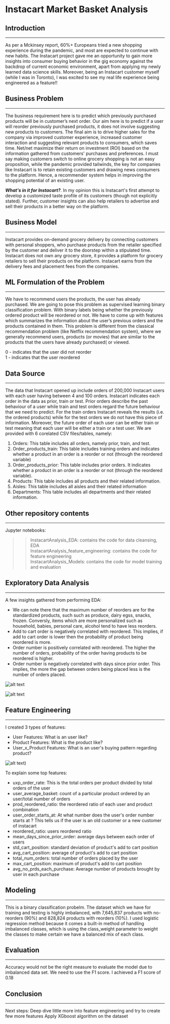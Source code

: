 # Instacart Market Basket Analysis

## Introduction
---------------------------
As per a Mckinsey report, 60%+ Europeans tried a new shopping experience during the pandemic, and most are expected to continue with new habits. The Instacart project gave me an opportunity to gain more insights into consumer buying behavior in the gig economy against the backdrop of current economic environment, apart from applying my newly learned data science skills. Moreover, being an Instacart customer myself (while I was in Toronto), I was excited to see my real life experience being engineered as a feature!!

## Business Problem
------------------
The business requirement here is to predict which previously purchased products will be in customer’s next order. Our aim here is to predict if a user will reorder previously purchased products, it does not involve suggesting new products to customers. The final aim is to drive higher sales for the company via improved customer experience, increased customer interaction and suggesting relevant products to consumers, which saves time. Net/net maximize their return on investment (ROI) based on the information gathered from customers' purchases and preferences. I must say making customers switch to online grocery shopping is not an easy proposition, while the pandemic provided tailwinds, the key for companies like Instacart is to retain existing customers and drawing news consumers to the platform. Hence, a recommender system helps in improving the shopping potential of an existing user. 

***What's in it for Instacart?***.
In my opinion this is Instacart's first attempt to develop a customized taste profile of its customers (though not explicitly stated). Further, customer insights can also help retailers to advertise and sell their products in a better way on the platform.

## Business Model
------------------
Instacart provides on-demand grocery delivery by connecting customers with personal shoppers, who purchase products from the retailer specified by the customer and deliver it to the doorstep within a stipulated time. Instacart does not own any grocery store, it provides a platform for grocery retailers to sell their products on the platform. Instacart earns from the delivery fees and placement fees from the companies. 

## ML Formulation of the Problem
------------------
We have to recommend users the products, the user has already purchased. We are going to pose this problem as supervised learning binary classification problem. With binary labels being whether the previously ordered product will be reordered or not. We have to come up with features which summarizes the information about the user’s previous orders and the products contained in them.
This problem is different from the classical recommendation problem (like Netflix recommendation system), where we generally recommend users, products (or movies) that are similar to the products that the users have already purchased( or viewed.

0 - indicates that the user did not reorder  
1 - indicates that the user reordered

## Data Source
------------------
The data that Instacart opened up include orders of 200,000 Instacart users with each user having between 4 and 100 orders. Instacart indicates each order in the data as prior, train or test. Prior orders describe the past behaviour of a user while train and test orders regard the future behaviour that we need to predict. For the train orders Instacart reveals the results (i.e. the ordered products) while for the test orders we do not have this piece of information. Moreover, the future order of each user can be either train or test meaning that each user will be either a train or a test user.
We are provided with 6 corelated CSV files/tables, namely:
1) Orders: This table includes all orders, namely prior, train, and test. 
2) Order_products_train: This table includes training orders and indicates whether a product in an order is a reorder or not (through the reordered variable) 
3) Order_products_prior: This table includes prior orders. It indicates whether a product in an order is a reorder or not (through the reordered variable). 
4) Products: This table includes all products and their related information. 
5) Aisles: This table includes all aisles and their related information
6) Departments: This table includes all departments and their related information.

## Other repository contents
------------------
Jupyter notebooks:  

>> InstacartAnalysis_EDA: contains the code for data cleansing, EDA  
>> InstacartAnalysis_feature_engineering: contains the code for feature engineering  
>> InstacartAnalysis_Models: contains the code for model training and evaluation

## Exploratory Data Analysis
------------------
A few insights gathered from performing EDA:
* We can note there that the maximum number of reorders are for the standardized products, such such as produce, dairy egss, snacks, frozen. Conversly, items which are more personalized such as household, babies, personal care, alcohol tend to have less reorders. 
* Add to cart order is negatively correlated with reordered. This implies, if add to cart order is lower then the probability of product being reordered is more.  
* Order number is positively correlated with reordered. The higher the number of orders, probability of the order having products to be reordered is higher. 
* Order number is negatively correlated with days since prior order. This implies, the more the gap between orders being placed less is the number of orders placed.

![alt text](./images/days_since_prior_order.png)

![alt text](./images/reorder_vs_add%20to%20cart.png)


## Feature Engineering
------------------
I created 3 types of features:
* User Features: What is an user like?
* Product Features: What is the product like?
* User_x_Product Features: What is an user's buying pattern regarding product?

![alt text](./images/feature%20importance.png))

To explain some top features:
* uxp_order_rate: This is the total orders per product divided by total orders of the user
* user_average_basket: count of a particular product ordered by an user/total number of orders
* prod_reordered_ratio: the reordered ratio of each user and product combination
* user_order_starts_at: At what number does the user's order number starts at ? This tells us if the user is an old customer or a new customer 
of instacart
* reordered_ratio: users reordered ratio
* mean_days_since_prior_order: average days between each order of users
* std_cart_position: standard deviation of product's add to cart position
* avg_cart_position: average of product's add to cart position
* total_num_orders: total number of orders placed by the user
* max_cart_position: maximum of product's add to cart position
* avg_no_prds_each_purchase: Average number of products brought by user in each purchase

## Modeling
------------------
This is a binary classification probelm. The dataset which we have for training and testing is highly imbalanced, with 7,645,837 products with no-reorders (90%) and 828,824 products with reorders (10%). I used logistic regression method because it comes a built-in method of handling imbalanced classes, which is using the class_weight parameter to weight the classes to make certain we have a balanced mix of each class.

## Evaluation
------------------
Accuracy would not be the right measure to evaluate the model due to imbalanced data set. We need to use the F1 score. I achieved a F1 score of 0.18

## Conclusion
------------------




Next steps:
Deep dive little more into feature engineering and try to create few more features
Apply XGboost algorithm on the dataset



